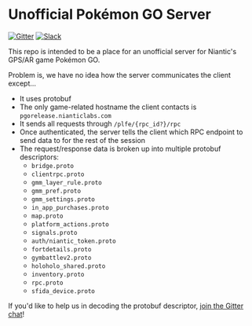 # Unofficial Pokémon GO Server

[![Gitter](https://badges.gitter.im/tjhorner/pokemon-go-server.svg)](https://gitter.im/tjhorner/pokemon-go-server?utm_source=badge&utm_medium=badge&utm_campaign=pr-badge) [![Slack](https://shielded-earth-81203.herokuapp.com/badge.svg)](https://shielded-earth-81203.herokuapp.com/badge.svg)

This repo is intended to be a place for an unofficial server for Niantic's GPS/AR game Pokémon GO.

Problem is, we have no idea how the server communicates the client except...

- It uses protobuf
- The only game-related hostname the client contacts is `pgorelease.nianticlabs.com`
- It sends all requests through `/plfe/{rpc_id?}/rpc`
- Once authenticated, the server tells the client which RPC endpoint to send data to for the rest of the session
- The request/response data is broken up into multiple protobuf descriptors:
  - `bridge.proto`
  - `clientrpc.proto`
  - `gmm_layer_rule.proto`
  - `gmm_pref.proto`
  - `gmm_settings.proto`
  - `in_app_purchases.proto`
  - `map.proto`
  - `platform_actions.proto`
  - `signals.proto`
  - `auth/niantic_token.proto`
  - `fortdetails.proto`
  - `gymbattlev2.proto`
  - `holoholo_shared.proto`
  - `inventory.proto`
  - `rpc.proto`
  - `sfida_device.proto`

If you'd like to help us in decoding the protobuf descriptor, [join the Gitter chat](https://gitter.im/tjhorner/pokemon-go-server)!
